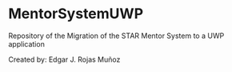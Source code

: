 # MentorSystemUWP
Repository of the Migration of the STAR Mentor System to a UWP application

Created by: Edgar J. Rojas Muñoz
